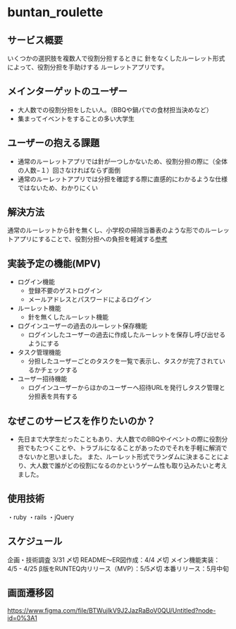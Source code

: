 # buntan_roulette

## サービス概要

いくつかの選択肢を複数人で役割分担するときに
針をなくしたルーレット形式によって、役割分担を手助けする
ルーレットアプリです。

## メインターゲットのユーザー
- 大人数での役割分担をしたい人。（BBQや鍋パでの食材担当決めなど）
- 集まってイベントをすることの多い大学生

## ユーザーの抱える課題
- 通常のルーレットアプリでは針が一つしかないため、役割分担の際に（全体の人数−１）回さなければならず面倒
- 通常のルーレットアプリでは分担を確認する際に直感的にわかるような仕様ではないため、わかりにくい

## 解決方法
通常のルーレットから針を無くし、小学校の掃除当番表のような形でのルーレットアプリにすることで、役割分担への負担を軽減する[参考](https://i.gyazo.com/76bbfd47d8b555c1e7e384f1ada8e420.png)

## 実装予定の機能(MPV)
- ログイン機能
  - 登録不要のゲストログイン
  - メールアドレスとパスワードによるログイン
- ルーレット機能
  - 針を無くしたルーレット機能
- ログインユーザーの過去のルーレット保存機能
  - ログインしたユーザーの過去に作成したルーレットを保存し呼び出せるようにする
- タスク管理機能
  - 分担したユーザーごとのタスクを一覧で表示し、タスクが完了されているかチェックする
- ユーザー招待機能
  - ログインユーザーからほかのユーザーへ招待URLを発行しタスク管理と分担表を共有する



## なぜこのサービスを作りたいのか？
- 先日まで大学生だったこともあり、大人数でのBBQやイベントの際に役割分担でもたつくことや、トラブルになることがあったのでそれを手軽に解消できないかと思いました。
また、ルーレット形式でランダムに決まることにより、大人数で誰がどの役割になるのかというゲーム性も取り込みたいと考えました。

## 使用技術
・ruby
・rails
・jQuery

## スケジュール
企画・技術調査 3/31 〆切
README〜ER図作成：4/4 〆切
メイン機能実装：4/5 - 4/25
β版をRUNTEQ内リリース（MVP）：5/5〆切
本番リリース：5月中旬

## 画面遷移図
https://www.figma.com/file/BTWujlkV9J2JazRaBoV0QU/Untitled?node-id=0%3A1
